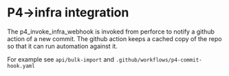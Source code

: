 P4->infra integration
===

The p4_invoke_infra_webhook is invoked from perforce to notify
a github action of a new commit. The github action keeps a cached
copy of the repo so that it can run automation against it. 

For example see `api/bulk-import` and `.github/workflows/p4-commit-hook.yaml`

